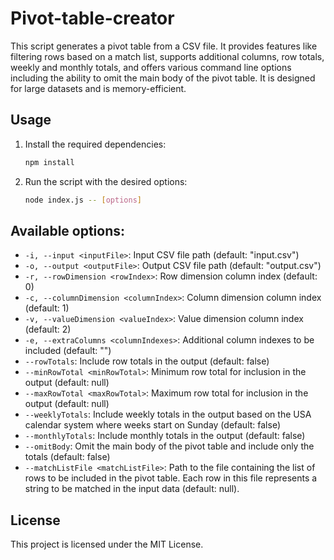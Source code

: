 # Pivot-table-creator

This script generates a pivot table from a CSV file. It provides features like filtering rows based on a match list, supports additional columns, row totals, weekly and monthly totals, and offers various command line options including the ability to omit the main body of the pivot table. It is designed for large datasets and is memory-efficient.

## Usage

1. Install the required dependencies:
    ```sh
    npm install
    ```

2. Run the script with the desired options:
    ```sh
    node index.js -- [options]
    ```

## Available options:

- `-i, --input <inputFile>`: Input CSV file path (default: "input.csv")
- `-o, --output <outputFile>`: Output CSV file path (default: "output.csv")
- `-r, --rowDimension <rowIndex>`: Row dimension column index (default: 0)
- `-c, --columnDimension <columnIndex>`: Column dimension column index (default: 1)
- `-v, --valueDimension <valueIndex>`: Value dimension column index (default: 2)
- `-e, --extraColumns <columnIndexes>`: Additional column indexes to be included (default: "")
- `--rowTotals`: Include row totals in the output (default: false)
- `--minRowTotal <minRowTotal>`: Minimum row total for inclusion in the output (default: null)
- `--maxRowTotal <maxRowTotal>`: Maximum row total for inclusion in the output (default: null)
- `--weeklyTotals`: Include weekly totals in the output based on the USA calendar system where weeks start on Sunday (default: false)
- `--monthlyTotals`: Include monthly totals in the output (default: false)
- `--omitBody`: Omit the main body of the pivot table and include only the totals (default: false)
- `--matchListFile <matchListFile>`: Path to the file containing the list of rows to be included in the pivot table. Each row in this file represents a string to be matched in the input data (default: null).

## License

This project is licensed under the MIT License.
